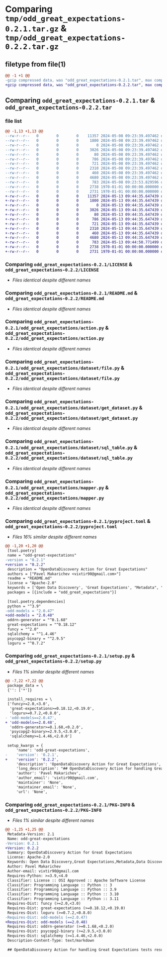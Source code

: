 # Comparing `tmp/odd_great_expectations-0.2.1.tar.gz` & `tmp/odd_great_expectations-0.2.2.tar.gz`

## filetype from file(1)

```diff
@@ -1 +1 @@
-gzip compressed data, was "odd_great_expectations-0.2.1.tar", max compression
+gzip compressed data, was "odd_great_expectations-0.2.2.tar", max compression
```

## Comparing `odd_great_expectations-0.2.1.tar` & `odd_great_expectations-0.2.2.tar`

### file list

```diff
@@ -1,13 +1,13 @@
--rw-r--r--   0        0        0    11357 2024-05-08 09:23:39.497462 odd_great_expectations-0.2.1/LICENSE
--rw-r--r--   0        0        0     1800 2024-05-08 09:23:39.497462 odd_great_expectations-0.2.1/README.md
--rw-r--r--   0        0        0        0 2024-05-08 09:23:39.497462 odd_great_expectations-0.2.1/odd_great_expectations/__init__.py
--rw-r--r--   0        0        0     3026 2024-05-08 09:23:39.497462 odd_great_expectations-0.2.1/odd_great_expectations/action.py
--rw-r--r--   0        0        0       80 2024-05-08 09:23:39.497462 odd_great_expectations-0.2.1/odd_great_expectations/dataset/__init__.py
--rw-r--r--   0        0        0      786 2024-05-08 09:23:39.497462 odd_great_expectations-0.2.1/odd_great_expectations/dataset/file.py
--rw-r--r--   0        0        0      721 2024-05-08 09:23:39.497462 odd_great_expectations-0.2.1/odd_great_expectations/dataset/get_dataset.py
--rw-r--r--   0        0        0     2310 2024-05-08 09:23:39.497462 odd_great_expectations-0.2.1/odd_great_expectations/dataset/sql_table.py
--rw-r--r--   0        0        0      460 2024-05-08 09:23:39.497462 odd_great_expectations-0.2.1/odd_great_expectations/logger.py
--rw-r--r--   0        0        0     4680 2024-05-08 09:23:39.497462 odd_great_expectations-0.2.1/odd_great_expectations/mapper.py
--rw-r--r--   0        0        0      783 2024-05-08 09:23:53.829596 odd_great_expectations-0.2.1/pyproject.toml
--rw-r--r--   0        0        0     2738 1970-01-01 00:00:00.000000 odd_great_expectations-0.2.1/setup.py
--rw-r--r--   0        0        0     2731 1970-01-01 00:00:00.000000 odd_great_expectations-0.2.1/PKG-INFO
+-rw-r--r--   0        0        0    11357 2024-05-13 09:44:35.647439 odd_great_expectations-0.2.2/LICENSE
+-rw-r--r--   0        0        0     1800 2024-05-13 09:44:35.647439 odd_great_expectations-0.2.2/README.md
+-rw-r--r--   0        0        0        0 2024-05-13 09:44:35.647439 odd_great_expectations-0.2.2/odd_great_expectations/__init__.py
+-rw-r--r--   0        0        0     3026 2024-05-13 09:44:35.647439 odd_great_expectations-0.2.2/odd_great_expectations/action.py
+-rw-r--r--   0        0        0       80 2024-05-13 09:44:35.647439 odd_great_expectations-0.2.2/odd_great_expectations/dataset/__init__.py
+-rw-r--r--   0        0        0      786 2024-05-13 09:44:35.647439 odd_great_expectations-0.2.2/odd_great_expectations/dataset/file.py
+-rw-r--r--   0        0        0      721 2024-05-13 09:44:35.647439 odd_great_expectations-0.2.2/odd_great_expectations/dataset/get_dataset.py
+-rw-r--r--   0        0        0     2310 2024-05-13 09:44:35.647439 odd_great_expectations-0.2.2/odd_great_expectations/dataset/sql_table.py
+-rw-r--r--   0        0        0      460 2024-05-13 09:44:35.647439 odd_great_expectations-0.2.2/odd_great_expectations/logger.py
+-rw-r--r--   0        0        0     4680 2024-05-13 09:44:35.647439 odd_great_expectations-0.2.2/odd_great_expectations/mapper.py
+-rw-r--r--   0        0        0      783 2024-05-13 09:44:50.771499 odd_great_expectations-0.2.2/pyproject.toml
+-rw-r--r--   0        0        0     2738 1970-01-01 00:00:00.000000 odd_great_expectations-0.2.2/setup.py
+-rw-r--r--   0        0        0     2731 1970-01-01 00:00:00.000000 odd_great_expectations-0.2.2/PKG-INFO
```

### Comparing `odd_great_expectations-0.2.1/LICENSE` & `odd_great_expectations-0.2.2/LICENSE`

 * *Files identical despite different names*

### Comparing `odd_great_expectations-0.2.1/README.md` & `odd_great_expectations-0.2.2/README.md`

 * *Files identical despite different names*

### Comparing `odd_great_expectations-0.2.1/odd_great_expectations/action.py` & `odd_great_expectations-0.2.2/odd_great_expectations/action.py`

 * *Files identical despite different names*

### Comparing `odd_great_expectations-0.2.1/odd_great_expectations/dataset/file.py` & `odd_great_expectations-0.2.2/odd_great_expectations/dataset/file.py`

 * *Files identical despite different names*

### Comparing `odd_great_expectations-0.2.1/odd_great_expectations/dataset/get_dataset.py` & `odd_great_expectations-0.2.2/odd_great_expectations/dataset/get_dataset.py`

 * *Files identical despite different names*

### Comparing `odd_great_expectations-0.2.1/odd_great_expectations/dataset/sql_table.py` & `odd_great_expectations-0.2.2/odd_great_expectations/dataset/sql_table.py`

 * *Files identical despite different names*

### Comparing `odd_great_expectations-0.2.1/odd_great_expectations/mapper.py` & `odd_great_expectations-0.2.2/odd_great_expectations/mapper.py`

 * *Files identical despite different names*

### Comparing `odd_great_expectations-0.2.1/pyproject.toml` & `odd_great_expectations-0.2.2/pyproject.toml`

 * *Files 16% similar despite different names*

```diff
@@ -1,20 +1,20 @@
 [tool.poetry]
 name = "odd-great-expectations"
-version = "0.2.1"
+version = "0.2.2"
 description = "OpenDataDiscovery Action for Great Expectations"
 authors = ["Pavel Makarichev <vixtir90@gmail.com>"]
 readme = "README.md"
 license = "Apache-2.0"
 keywords = ['Open Data Discovery', 'Great Expectations', "Metadata", "Data Discovery", "Data Observability"]
 packages = [{include = "odd_great_expectations"}]
 
 [tool.poetry.dependencies]
 python = "^3.9"
-odd-models = "2.0.47"
+odd-models = "2.0.48"
 oddrn-generator = "^0.1.68"
 great-expectations = "^0.18.12"
 funcy = "^2.0"
 sqlalchemy = "^1.4.46"
 psycopg2-binary = "^2.9.5"
 loguru = "^0.7.2"
```

### Comparing `odd_great_expectations-0.2.1/setup.py` & `odd_great_expectations-0.2.2/setup.py`

 * *Files 1% similar despite different names*

```diff
@@ -7,22 +7,22 @@
 package_data = \
 {'': ['*']}
 
 install_requires = \
 ['funcy>=2.0,<3.0',
  'great-expectations>=0.18.12,<0.19.0',
  'loguru>=0.7.2,<0.8.0',
- 'odd-models==2.0.47',
+ 'odd-models==2.0.48',
  'oddrn-generator>=0.1.68,<0.2.0',
  'psycopg2-binary>=2.9.5,<3.0.0',
  'sqlalchemy>=1.4.46,<2.0.0']
 
 setup_kwargs = {
     'name': 'odd-great-expectations',
-    'version': '0.2.1',
+    'version': '0.2.2',
     'description': 'OpenDataDiscovery Action for Great Expectations',
     'long_description': "## OpenDataDiscovery Action for handling Great Expectations tests results.\n\n[![PyPI version](https://badge.fury.io/py/odd-great-expectations.svg)](https://badge.fury.io/py/odd-great-expectations)\n\n![image](assets/screenshot.png)\n\n# What is it?\n`odd_great_expectation.action.ODDAction`\nIs a class derived from GX `ValidationAction` which will be run by GreatExpectations at runtime with `ValidationResult`s for checkpoint.\n\n\n# How to use it?:\nInstall `odd-great-expectations` package\n```bash\npip install odd-great-expectations\n```\nAdd `ODDAction` action to some checkpoint's action list:\n```yaml\nname: <CHECKPOINT_NAME>\nconfig_version: 1.0\n...\naction_list:\n  # other actions\n  - name: store_metadata_to_odd\n    action:\n      module_name: odd_great_expectations.action\n      class_name: ODDAction\n      platform_host: <PLATFORM_HOST>\n      data_source_name: <DATA_SOURCE_NAME>\n```\n\nParameters:\n\n`platform_host` - Location of OpenDataDiscovery platform, i.e. http://localhost:8080\n\n`platform_token` - OpenDataDiscovery token, how to get it - https://docs.opendatadiscovery.org/configuration-and-deployment/trylocally#create-collector-entity\n\n`data_source_name` - Unique name for data source, i.e. local_qa_test\n\nBoth `platform_host` and `platform_token`  can be set using `ODD_PLATFORM_HOST` and `ODD_PLATFORM_PLATFORM` env variables accordingly.\n\nRun checkpoint\n```bash\ngreat_expectations checkpoint run <CHECKPOINT_NAME>\n```\nCheck results on `PLATFORM_HOST` UI.\n\n## Supporting features\n| Feature                     | Supporting |\n| --------------------------- | ---------- |\n| V3 API +                    | +          |\n| SqlAlchemyEngine            | +          |\n| PandasEngine                | +          |\n| Great Expectations V2 API - | -          |\n| Cloud Solution              | -          |\n",
     'author': 'Pavel Makarichev',
     'author_email': 'vixtir90@gmail.com',
     'maintainer': 'None',
     'maintainer_email': 'None',
     'url': 'None',
```

### Comparing `odd_great_expectations-0.2.1/PKG-INFO` & `odd_great_expectations-0.2.2/PKG-INFO`

 * *Files 1% similar despite different names*

```diff
@@ -1,25 +1,25 @@
 Metadata-Version: 2.1
 Name: odd-great-expectations
-Version: 0.2.1
+Version: 0.2.2
 Summary: OpenDataDiscovery Action for Great Expectations
 License: Apache-2.0
 Keywords: Open Data Discovery,Great Expectations,Metadata,Data Discovery,Data Observability
 Author: Pavel Makarichev
 Author-email: vixtir90@gmail.com
 Requires-Python: >=3.9,<4.0
 Classifier: License :: OSI Approved :: Apache Software License
 Classifier: Programming Language :: Python :: 3
 Classifier: Programming Language :: Python :: 3.9
 Classifier: Programming Language :: Python :: 3.10
 Classifier: Programming Language :: Python :: 3.11
 Requires-Dist: funcy (>=2.0,<3.0)
 Requires-Dist: great-expectations (>=0.18.12,<0.19.0)
 Requires-Dist: loguru (>=0.7.2,<0.8.0)
-Requires-Dist: odd-models (==2.0.47)
+Requires-Dist: odd-models (==2.0.48)
 Requires-Dist: oddrn-generator (>=0.1.68,<0.2.0)
 Requires-Dist: psycopg2-binary (>=2.9.5,<3.0.0)
 Requires-Dist: sqlalchemy (>=1.4.46,<2.0.0)
 Description-Content-Type: text/markdown
 
 ## OpenDataDiscovery Action for handling Great Expectations tests results.
```

